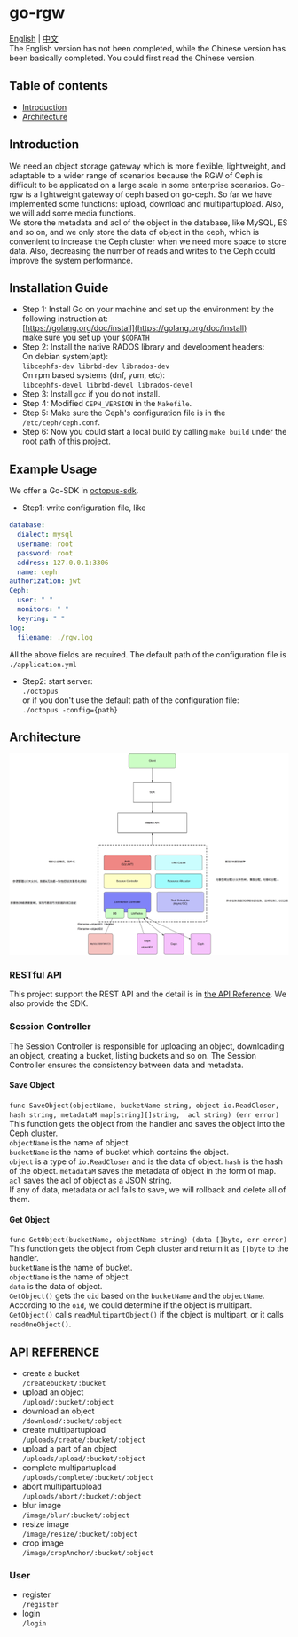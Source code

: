 # go-rgw
[English](README.md) | [中文](README_zh.md)  
The English version has not been completed, while the Chinese version has been basically completed. 
You could first read the Chinese version.

## Table of contents
- [Introduction](#introduction)
- [Architecture](#architecture)

## Introduction
We need an object storage gateway which is more flexible, lightweight, and adaptable to a wider range of scenarios 
because the RGW of Ceph is difficult to be applicated on a large scale in some enterprise scenarios. Go-rgw is a 
lightweight gateway of ceph based on go-ceph. So far we have implemented some functions: upload, download and 
multipartupload. Also, we will add some media functions.  
We store the metadata and acl of the object in the database, like MySQL, ES and so on, and we only store the data of 
object in the ceph, which is convenient to increase the Ceph cluster when we need more space to store data. Also, 
decreasing the number of reads and writes to the Ceph could improve the system performance.

## Installation Guide
* Step 1: Install Go on your machine and set up the environment by the following instruction at:  
[https://golang.org/doc/install](https://golang.org/doc/install)  
make sure you set up your `$GOPATH`   
* Step 2: Install the native RADOS library and development headers:  
On debian system(apt):  
`libcephfs-dev librbd-dev librados-dev`  
On rpm based systems (dnf, yum, etc):  
`libcephfs-devel librbd-devel librados-devel`  
* Step 3: Install `gcc` if you do not install.  
* Step 4: Modified `CEPH_VERSION` in the `Makefile`.
* Step 5: Make sure the Ceph's configuration file is in the `/etc/ceph/ceph.conf`.
* Step 6: Now you could start a local build by calling `make build` under the root path of this project.

## Example Usage
We offer a Go-SDK in [octopus-sdk](https://github.com/RobotHuang/go-rgw-client).

* Step1: write configuration file, like  
```yaml
database:
  dialect: mysql
  username: root
  password: root
  address: 127.0.0.1:3306
  name: ceph
authorization: jwt
Ceph:
  user: " "
  monitors: " "
  keyring: " "
log:
  filename: ./rgw.log
```
All the above fields are required. The default path of the configuration file is `./application.yml`
* Step2: start server:  
`./octopus`  
or if you don't use the default path of the configuration file:  
`./octopus -config={path}`

## Architecture
![architecture](docs/architecture.png)

### RESTful API
This project support the REST API and the detail is in [the API Reference](#api-reference). We also provide the SDK.

### Session Controller
The Session Controller is responsible for uploading an object, downloading an object, creating a bucket, listing buckets
and so on. The Session Controller ensures the consistency between data and metadata.

#### Save Object
`func SaveObject(objectName, bucketName string, object io.ReadCloser, hash string, metadataM map[string][]string, 
acl string) (err error)`  
This function gets the object from the handler and saves the object into the Ceph cluster.  
`objectName` is the name of object.  
`bucketName` is the name of bucket which contains the object.  
`object` is a type of `io.ReadCloser` and is the data of object.
`hash` is the hash of the object.
`metadataM` saves the metadata of object in the form of map.  
`acl` saves the acl of object as a JSON string.  
If any of data, metadata or acl fails to save, we will rollback and delete all of them.

#### Get Object
 `func GetObject(bucketName, objectName string) (data []byte, err error)`  
This function gets the object from Ceph cluster and return it as `[]byte` to the handler.  
`bucketName` is the name of bucket.  
`objectName` is the name of object.  
`data` is the data of object.  
`GetObject()` gets the `oid` based on the `bucketName` and the `objectName`. According to the `oid`, we could determine 
if the object is multipart. `GetObject()` calls `readMultipartObject()` if the object is multipart, or it calls `readOneObject()`.  


## API REFERENCE
* create a bucket  
`/createbucket/:bucket`
* upload an object  
`/upload/:bucket/:object`
* download an object  
`/download/:bucket/:object`
* create multipartupload  
`/uploads/create/:bucket/:object`
* upload a part of an object  
`/uploads/upload/:bucket/:object`
* complete multipartupload  
`/uploads/complete/:bucket/:object`
* abort multipartupload  
`/uploads/abort/:bucket/:object`
* blur image  
`/image/blur/:bucket/:object`
* resize image  
`/image/resize/:bucket/:object`
* crop image  
`/image/cropAnchor/:bucket/:object`

### User
* register  
`/register`
* login  
`/login`